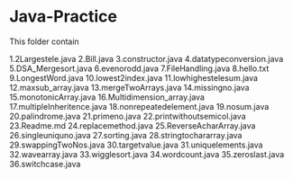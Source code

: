 # Java-Practice
This folder contain

1.2Largestele.java
2.Bill.java 
3.constructor.java 
4.datatypeconversion.java 
5.DSA_Mergesort.java 
6.evenorodd.java 
7.FileHandling.java 
8.hello.txt 9.LongestWord.java 
10.lowest2index.java 
11.lowhighestelesum.java 
12.maxsub_array.java 
13.mergeTwoArrays.java 
14.missingno.java 
15.monotonicArray.java 
16.Multidimension_array.java 
17.multipleInheritence.java 
18.nonrepeatedelement.java 
19.nosum.java 
20.palindrome.java 
21.primeno.java 
22.printwithoutsemicol.java 
23.Readme.md 
24.replacemethod.java 
25.ReverseAcharArray.java 
26.singleuniquno.java 
27.sorting.java 
28.stringtochararray.java 
29.swappingTwoNos.java 
30.targetvalue.java 
31.uniquelements.java 
32.wavearray.java 
33.wigglesort.java
34.wordcount.java
35.zeroslast.java
36.switchcase.java
